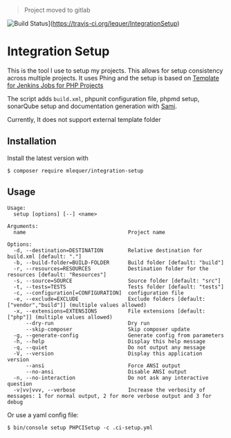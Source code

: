 >
> Project moved to gitlab
>


![Build Status](https://travis-ci.org/lequer/IntegrationSetup.svg?branch=master)](https://travis-ci.org/lequer/IntegrationSetup)
# Integration Setup

This is the tool I use to setup my projects. This allows for setup consistency across multiple projects.
It uses Phing and the setup is based on [Template for Jenkins Jobs for PHP Projects](http://jenkins-php.org/index.html)

The script adds `build.xml`, phpunit configuration file, phpmd setup, sonarQube setup and documentation generation with [Sami](https://github.com/FriendsOfPHP/Sami).

Currently, It does not support external template folder


## Installation

Install the latest version with

`$ composer require mlequer/integration-setup`


## Usage

```
Usage:
  setup [options] [--] <name>

Arguments:
  name                                 Project name

Options:
  -d, --destination=DESTINATION        Relative destination for build.xml [default: "."]
  -b, --build-folder=BUILD-FOLDER      Build folder [default: "build"]
  -r, --resources=RESOURCES            Destination folder for the resources [default: "Resources"]
  -s, --source=SOURCE                  Source folder [default: "src"]
  -t, --tests=TESTS                    Tests folder [default: "tests"]
  -c, --configuration[=CONFIGURATION]  configuration file
  -e, --exclude=EXCLUDE                Exclude folders [default: ["vendor","build"]] (multiple values allowed)
  -x, --extensions=EXTENSIONS          File extensions [default: ["php"]] (multiple values allowed)
      --dry-run                        Dry run
      --skip-composer                  Skip composer update
  -g, --generate-config                Generate config from parameters
  -h, --help                           Display this help message
  -q, --quiet                          Do not output any message
  -V, --version                        Display this application version
      --ansi                           Force ANSI output
      --no-ansi                        Disable ANSI output
  -n, --no-interaction                 Do not ask any interactive question
  -v|vv|vvv, --verbose                 Increase the verbosity of messages: 1 for normal output, 2 for more verbose output and 3 for debug
```

Or use a yaml config file:

`$ bin/console setup PHPCISetup -c .ci-setup.yml`
